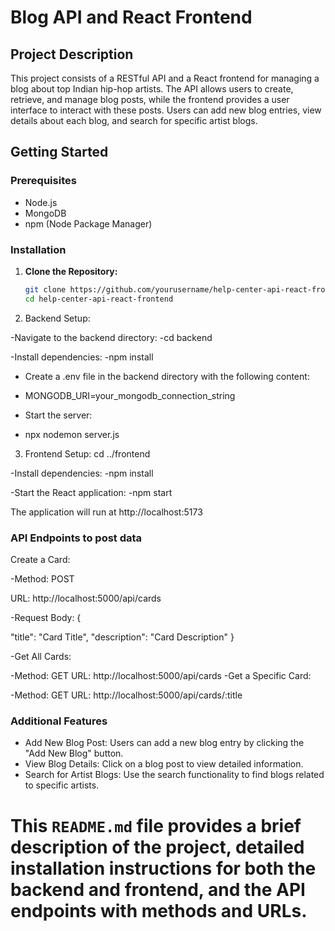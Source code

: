 # Blog API and React Frontend

## Project Description

This project consists of a RESTful API and a React frontend for managing a blog about top Indian hip-hop artists. The API allows users to create, retrieve, and manage blog posts, while the frontend provides a user interface to interact with these posts. Users can add new blog entries, view details about each blog, and search for specific artist blogs.
## Getting Started

### Prerequisites

- Node.js
- MongoDB
- npm (Node Package Manager)

### Installation

1. **Clone the Repository:**

   ```bash
   git clone https://github.com/yourusername/help-center-api-react-frontend.git
   cd help-center-api-react-frontend

2. Backend Setup:

-Navigate to the backend directory:
-cd backend

-Install dependencies:
-npm install

- Create a .env file in the backend directory with the following content:
- MONGODB_URI=your_mongodb_connection_string

- Start the server:
- npx nodemon server.js

3. Frontend Setup:
  cd ../frontend

-Install dependencies:
-npm install

-Start the React application:
-npm start

The application will run at http://localhost:5173

### API Endpoints to post data

   Create a Card:

  -Method: POST

  URL: http://localhost:5000/api/cards

  -Request Body:
 {

  "title": "Card Title",
  "description": "Card Description"
 }

   -Get All Cards:

   -Method: GET
   URL: http://localhost:5000/api/cards
   -Get a Specific Card:

   -Method: GET
   URL: http://localhost:5000/api/cards/:title

### Additional Features
   - Add New Blog Post: Users can add a new blog entry by clicking the "Add New Blog" button.
   - View Blog Details: Click on a blog post to view detailed information.
   - Search for Artist Blogs: Use the search functionality to find blogs related to specific artists.

# This `README.md` file provides a brief description of the project, detailed installation instructions for both the backend and frontend, and the API endpoints with methods and URLs.
